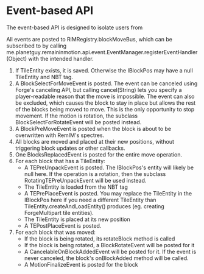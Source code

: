 Event-based API
=======================

The event-based API is designed to isolate users from 

All events are posted to RiMRegistry.blockMoveBus, which can be subscribed to by calling me.planetguy.remaininmotion.api.event.EventManager.registerEventHandler(Object) with the intended handler.

1. If TileEntity exists, it is saved. Otherwise the IBlockPos may have a null TileEntity and NBT tag.
2. A BlockSelectForMoveEvent is posted. The event can be canceled using Forge's canceling API, but calling cancel(String) lets you specify a player-readable reason that the move is impossible. The event can also be excluded, which causes the block to stay in place but allows the rest of the blocks being moved to move. This is the only opportunity to stop movement. If the motion is rotation, the subclass BlockSelectForRotateEvent will be posted instead.
3. A BlockPreMoveEvent is posted when the block is about to be overwritten with RemIM's spectres.
4. All blocks are moved and placed at their new positions, without triggering block updates or other callbacks.
5. One BlocksReplacedEvent is posted for the entire move operation.
6. For each block that has a TileEntity:
   - A TEPreUnpackEvent is posted. The IBlockPos's entity will likely be null here. If the operation is a rotation, then the subclass RotatingTEPreUnpackEvent will be used instead.
   - The TileEntity is loaded from the NBT tag
   - A TEPrePlaceEvent is posted. You may replace the TileEntity in the IBlockPos here if you need a different TileEntity than TileEntity.createAndLoadEntity() produces (eg. creating ForgeMultipart tile entities).
   - The TileEntity is placed at its new position
   - A TEPostPlaceEvent is posted.
7. For each block that was moved:
   - If the block is being rotated, its rotateBlock method is called
   - If the block is being rotated, a BlockRotateEvent will be posted for it
   - A CancelableOnBlockAddedEvent will be posted for it. If the event is never canceled, the block's onBlockAdded method will be called.
   - A MotionFinalizeEvent is posted for the block
